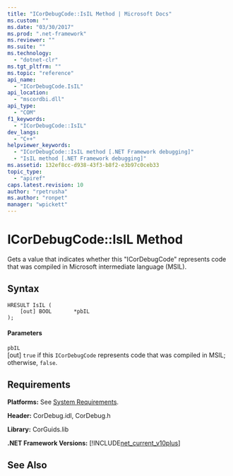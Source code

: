 ```yaml
---
title: "ICorDebugCode::IsIL Method | Microsoft Docs"
ms.custom: ""
ms.date: "03/30/2017"
ms.prod: ".net-framework"
ms.reviewer: ""
ms.suite: ""
ms.technology: 
  - "dotnet-clr"
ms.tgt_pltfrm: ""
ms.topic: "reference"
api_name: 
  - "ICorDebugCode.IsIL"
api_location: 
  - "mscordbi.dll"
api_type: 
  - "COM"
f1_keywords: 
  - "ICorDebugCode::IsIL"
dev_langs: 
  - "C++"
helpviewer_keywords: 
  - "ICorDebugCode::IsIL method [.NET Framework debugging]"
  - "IsIL method [.NET Framework debugging]"
ms.assetid: 132ef8cc-d938-43f3-b8f2-e3b97c0ceb33
topic_type: 
  - "apiref"
caps.latest.revision: 10
author: "rpetrusha"
ms.author: "ronpet"
manager: "wpickett"
---
```

# ICorDebugCode::IsIL Method
Gets a value that indicates whether this "ICorDebugCode" represents code that was compiled in Microsoft intermediate language (MSIL).  
  
## Syntax  
  
```  
HRESULT IsIL (  
    [out] BOOL       *pbIL  
);  
```  
  
#### Parameters  
 `pbIL`  
 [out] `true` if this `ICorDebugCode` represents code that was compiled in MSIL; otherwise, `false`.  
  
## Requirements  
 **Platforms:** See [System Requirements](../../../../docs/framework/get-started/system-requirements.md).  
  
 **Header:** CorDebug.idl, CorDebug.h  
  
 **Library:** CorGuids.lib  
  
 **.NET Framework Versions:** [!INCLUDE[net_current_v10plus](../../../../includes/net-current-v10plus-md.md)]  
  
## See Also  
 